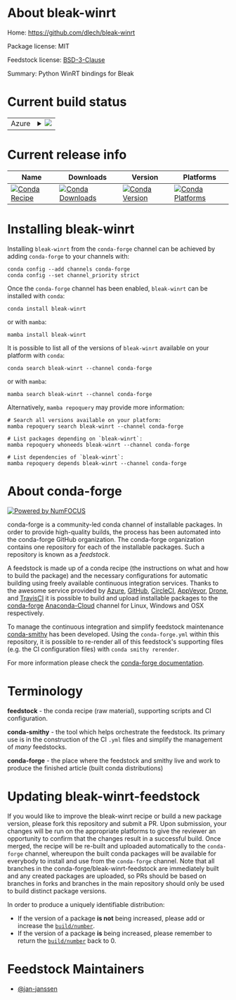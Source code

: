 About bleak-winrt
=================

Home: https://github.com/dlech/bleak-winrt

Package license: MIT

Feedstock license: [BSD-3-Clause](https://github.com/conda-forge/bleak-winrt-feedstock/blob/main/LICENSE.txt)

Summary: Python WinRT bindings for Bleak

Current build status
====================


<table>
    
  <tr>
    <td>Azure</td>
    <td>
      <details>
        <summary>
          <a href="https://dev.azure.com/conda-forge/feedstock-builds/_build/latest?definitionId=16924&branchName=main">
            <img src="https://dev.azure.com/conda-forge/feedstock-builds/_apis/build/status/bleak-winrt-feedstock?branchName=main">
          </a>
        </summary>
        <table>
          <thead><tr><th>Variant</th><th>Status</th></tr></thead>
          <tbody><tr>
              <td>win_64_python3.10.____cpython</td>
              <td>
                <a href="https://dev.azure.com/conda-forge/feedstock-builds/_build/latest?definitionId=16924&branchName=main">
                  <img src="https://dev.azure.com/conda-forge/feedstock-builds/_apis/build/status/bleak-winrt-feedstock?branchName=main&jobName=win&configuration=win_64_python3.10.____cpython" alt="variant">
                </a>
              </td>
            </tr><tr>
              <td>win_64_python3.11.____cpython</td>
              <td>
                <a href="https://dev.azure.com/conda-forge/feedstock-builds/_build/latest?definitionId=16924&branchName=main">
                  <img src="https://dev.azure.com/conda-forge/feedstock-builds/_apis/build/status/bleak-winrt-feedstock?branchName=main&jobName=win&configuration=win_64_python3.11.____cpython" alt="variant">
                </a>
              </td>
            </tr><tr>
              <td>win_64_python3.8.____cpython</td>
              <td>
                <a href="https://dev.azure.com/conda-forge/feedstock-builds/_build/latest?definitionId=16924&branchName=main">
                  <img src="https://dev.azure.com/conda-forge/feedstock-builds/_apis/build/status/bleak-winrt-feedstock?branchName=main&jobName=win&configuration=win_64_python3.8.____cpython" alt="variant">
                </a>
              </td>
            </tr><tr>
              <td>win_64_python3.9.____cpython</td>
              <td>
                <a href="https://dev.azure.com/conda-forge/feedstock-builds/_build/latest?definitionId=16924&branchName=main">
                  <img src="https://dev.azure.com/conda-forge/feedstock-builds/_apis/build/status/bleak-winrt-feedstock?branchName=main&jobName=win&configuration=win_64_python3.9.____cpython" alt="variant">
                </a>
              </td>
            </tr>
          </tbody>
        </table>
      </details>
    </td>
  </tr>
</table>

Current release info
====================

| Name | Downloads | Version | Platforms |
| --- | --- | --- | --- |
| [![Conda Recipe](https://img.shields.io/badge/recipe-bleak--winrt-green.svg)](https://anaconda.org/conda-forge/bleak-winrt) | [![Conda Downloads](https://img.shields.io/conda/dn/conda-forge/bleak-winrt.svg)](https://anaconda.org/conda-forge/bleak-winrt) | [![Conda Version](https://img.shields.io/conda/vn/conda-forge/bleak-winrt.svg)](https://anaconda.org/conda-forge/bleak-winrt) | [![Conda Platforms](https://img.shields.io/conda/pn/conda-forge/bleak-winrt.svg)](https://anaconda.org/conda-forge/bleak-winrt) |

Installing bleak-winrt
======================

Installing `bleak-winrt` from the `conda-forge` channel can be achieved by adding `conda-forge` to your channels with:

```
conda config --add channels conda-forge
conda config --set channel_priority strict
```

Once the `conda-forge` channel has been enabled, `bleak-winrt` can be installed with `conda`:

```
conda install bleak-winrt
```

or with `mamba`:

```
mamba install bleak-winrt
```

It is possible to list all of the versions of `bleak-winrt` available on your platform with `conda`:

```
conda search bleak-winrt --channel conda-forge
```

or with `mamba`:

```
mamba search bleak-winrt --channel conda-forge
```

Alternatively, `mamba repoquery` may provide more information:

```
# Search all versions available on your platform:
mamba repoquery search bleak-winrt --channel conda-forge

# List packages depending on `bleak-winrt`:
mamba repoquery whoneeds bleak-winrt --channel conda-forge

# List dependencies of `bleak-winrt`:
mamba repoquery depends bleak-winrt --channel conda-forge
```


About conda-forge
=================

[![Powered by
NumFOCUS](https://img.shields.io/badge/powered%20by-NumFOCUS-orange.svg?style=flat&colorA=E1523D&colorB=007D8A)](https://numfocus.org)

conda-forge is a community-led conda channel of installable packages.
In order to provide high-quality builds, the process has been automated into the
conda-forge GitHub organization. The conda-forge organization contains one repository
for each of the installable packages. Such a repository is known as a *feedstock*.

A feedstock is made up of a conda recipe (the instructions on what and how to build
the package) and the necessary configurations for automatic building using freely
available continuous integration services. Thanks to the awesome service provided by
[Azure](https://azure.microsoft.com/en-us/services/devops/), [GitHub](https://github.com/),
[CircleCI](https://circleci.com/), [AppVeyor](https://www.appveyor.com/),
[Drone](https://cloud.drone.io/welcome), and [TravisCI](https://travis-ci.com/)
it is possible to build and upload installable packages to the
[conda-forge](https://anaconda.org/conda-forge) [Anaconda-Cloud](https://anaconda.org/)
channel for Linux, Windows and OSX respectively.

To manage the continuous integration and simplify feedstock maintenance
[conda-smithy](https://github.com/conda-forge/conda-smithy) has been developed.
Using the ``conda-forge.yml`` within this repository, it is possible to re-render all of
this feedstock's supporting files (e.g. the CI configuration files) with ``conda smithy rerender``.

For more information please check the [conda-forge documentation](https://conda-forge.org/docs/).

Terminology
===========

**feedstock** - the conda recipe (raw material), supporting scripts and CI configuration.

**conda-smithy** - the tool which helps orchestrate the feedstock.
                   Its primary use is in the construction of the CI ``.yml`` files
                   and simplify the management of *many* feedstocks.

**conda-forge** - the place where the feedstock and smithy live and work to
                  produce the finished article (built conda distributions)


Updating bleak-winrt-feedstock
==============================

If you would like to improve the bleak-winrt recipe or build a new
package version, please fork this repository and submit a PR. Upon submission,
your changes will be run on the appropriate platforms to give the reviewer an
opportunity to confirm that the changes result in a successful build. Once
merged, the recipe will be re-built and uploaded automatically to the
`conda-forge` channel, whereupon the built conda packages will be available for
everybody to install and use from the `conda-forge` channel.
Note that all branches in the conda-forge/bleak-winrt-feedstock are
immediately built and any created packages are uploaded, so PRs should be based
on branches in forks and branches in the main repository should only be used to
build distinct package versions.

In order to produce a uniquely identifiable distribution:
 * If the version of a package **is not** being increased, please add or increase
   the [``build/number``](https://docs.conda.io/projects/conda-build/en/latest/resources/define-metadata.html#build-number-and-string).
 * If the version of a package **is** being increased, please remember to return
   the [``build/number``](https://docs.conda.io/projects/conda-build/en/latest/resources/define-metadata.html#build-number-and-string)
   back to 0.

Feedstock Maintainers
=====================

* [@jan-janssen](https://github.com/jan-janssen/)

